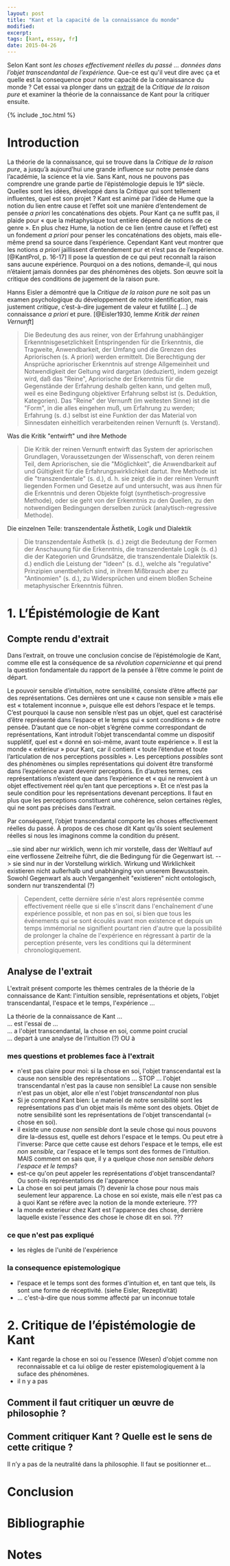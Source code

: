 ```yaml
---
layout: post
title: "Kant et la capacité de la connaissance du monde"
modified:
excerpt:
tags: [kant, essay, fr]
date: 2015-04-26
---
```


Selon Kant sont *les choses effectivement réelles du passé … données dans l’objet transcendantal de l’expérience.* Que-ce est qu'il veut dire avec ça et quelle est la consequence pour notre capacité de la connaissance du monde ? Cet essai va plonger dans un [extrait](/philosophy/kant-text-II/) de la *Critique de la raison pure* et examiner la théorie de la connaissance de Kant pour la critiquer ensuite.


{% include _toc.html %}




# Introduction
La théorie de la connaissance, qui se trouve dans la *Critique de la raison pure*, a jusqu’à aujourd’hui une grande influence sur notre pensée dans l’académie, la science et la vie. Sans Kant, nous ne pouvons pas comprendre une grande partie de l’épistémologie depuis le 19ᵉ siècle. Quelles sont les idées, développé dans la *Critique* qui sont tellement influentes, quel est son projet ? Kant est animé par l’idée de Hume que la notion du lien entre cause et l’effet soit une manière d’entendement de pensée *a priori* les concaténations des objets. Pour Kant ça ne suffit pas, il plaide pour « que la métaphysique tout entière dépend de notions de ce genre ». En plus chez Hume, la notion de ce lien (entre cause et l’effet) est un fondement *a priori* pour penser les concaténations des objets, mais elle-même prend sa source dans l’expérience. Cependant Kant veut montrer que les notions *a priori* jaillissent d’entendement pur et n’est pas de l’expérience. [@KantProl, p. 16-17] Il pose la question de ce qui peut reconnaît la raison sans aucune expérience. Pourquoi on a des notions, demande-il, qui nous n’étaient jamais données par des phénomènes des objets. Son œuvre soit la critique des conditions de jugement de la raison pure.

Hanns Eisler a démontré que la *Critique de la raison pure* ne soit pas un examen psychologique du développement de notre identification, mais justement *critique*, c’est-à-dire jugement de valeur et futilité […] de connaissance *a priori* et pure. [@Eisler1930, lemme *Kritik der reinen Vernunft*]


>Die Bedeutung des aus reiner, von der Erfahrung unabhängiger Erkenntnisgesetzlichkeit Entspringenden für die Erkenntnis, die Tragweite, Anwendbarkeit, der Umfang und die Grenzen des Apriorischen (s. A priori) werden ermittelt. Die Berechtigung der Ansprüche apriorischer Erkenntnis auf strenge Allgemeinheit und Notwendigkeit der Geltung wird dargetan (deduziert), indem gezeigt wird, daß das "Reine", Apriorische der Erkenntnis für die Gegenstände der Erfahrung deshalb gelten kann, und gelten muß, weil es eine Bedingung objektiver Erfahrung selbst ist (s. Deduktion, Kategorien). Das "Reine" der Vernunft (im weitesten Sinne) ist die "Form", in die alles eingehen muß, um Erfahrung zu werden; Erfahrung (s. d.) selbst ist eine Funktion der das Material von Sinnesdaten einheitlich verarbeitenden reinen Vernunft (s. Verstand).

Was die Kritik "entwirft" und ihre Methode  
> Die Kritik der reinen Vernunft entwirft das System der apriorischen Grundlagen, Voraussetzungen der Wissenschaft, von deren reinem Teil, dem Apriorischen, sie die "Möglichkeit", die Anwendbarkeit auf und Gültigkeit für die Erfahrungswirklichkeit dartut. Ihre Methode ist die "transzendentale" (s. d.), d. h. sie zeigt die in der reinen Vernunft liegenden Formen und Gesetze auf und untersucht, was aus ihnen für die Erkenntnis und deren Objekte folgt (synthetisch-progressive Methode), oder sie geht von der Erkenntnis zu den Quellen, zu den notwendigen Bedingungen derselben zurück (analytisch-regressive Methode).

Die einzelnen Teile: transzendentale Ästhetik, Logik und Dialektik  
> Die transzendentale Ästhetik (s. d.) zeigt die Bedeutung der Formen der Anschauung für die Erkenntnis, die transzendentale Logik (s. d.) die der Kategorien und Grundsätze, die transzendentale Dialektik (s. d.) endlich die Leistung der "Ideen" (s. d.), welche als "regulative" Prinzipien unentbehrlich sind, in ihrem Mißbrauch aber zu "Antinomien" (s. d.), zu Widersprüchen und einem bloßen Scheine metaphysischer Erkenntnis führen.



# 1. L’Épistémologie de Kant

## Compte rendu d'extrait

Dans l’extrait, on trouve une conclusion concise de l’épistémologie de Kant, comme elle est la conséquence de sa *révolution copernicienne* et qui prend la question fondamentale du rapport de la pensée à l’être comme le point de départ.

Le pouvoir sensible d’intuition, notre sensibilité, consiste d’être affecté par des représentations. Ces dernières ont une « cause non sensible » mais elle est « totalement inconnue », puisque elle est dehors l’espace et le temps. C’est pourquoi la cause non sensible n’est pas un objet, quel est caractérisé d’être représenté dans l’espace et le temps qui « sont conditions » de notre pensée. D’autant que ce non-objet s’égrène comme correspondant de représentations, Kant introduit l’objet transcendantal comme un dispositif supplétif, quel est « donné en soi-même, avant toute expérience ». Il est la monde « extérieur » pour Kant, car il contient « toute l’étendue et toute l’articulation de nos perceptions possibles ». Les perceptions *possibles* sont des phénomènes ou simples représentations qui doivent être transformé dans l’expérience avant devenir perceptions. En d’autres termes, ces représentations n’existent que dans l’expérience et « qui ne renvoient à un objet effectivement réel qu’en tant que perceptions ». Et ce n’est pas la seule condition pour les représentations devenant perceptions. Il faut en plus que les perceptions constituent une cohérence, selon certaines règles, qui ne sont pas précisés dans l’extrait.

Par conséquent, l’objet transcendantal comporte les choses effectivement réelles du passé. À propos de ces chose dit Kant qu'ils soient seulement réelles si nous les imaginons comme la condition du présent.

...sie sind aber nur wirklich, wenn ich mir vorstelle, dass der Weltlauf auf eine verflossene Zeitreihe führt, die die Bedingung für die Gegenwart ist. --> sie sind nur in der Vorstellung wirklich. Wirkung und Wirklichkeit existieren nicht außerhalb und unabhänging von unserem Bewusstsein. Sowohl Gegenwart als auch Vergangenheit "existieren" nicht ontologisch, sondern nur transzendental (?) 

> Cependent, cette dernière série n'est alors représentée comme effectivement réelle que si elle s'inscrit dans l'enchaînement d'une expérience possible, et non pas en soi, si bien que tous les événements qui se sont écoulés avant mon existence et depuis un temps immémorial ne signifient pourtant rien d'autre que la possibilité de prolonger la chaîne de l'expérience en régressant à partir de la perception présente, vers les conditions qui la déterminent chronologiquement.



## Analyse de l'extrait

L'extrait présent comporte les thèmes centrales de la théorie de la connaissance de Kant: l'intuition sensible, représentations et objets, l'objet transcendantal, l'espace et le temps, l'expérience ...

La théorie de la connaissance de Kant ...  
... est l'essai de ...  
... a l'objet transcendantal, la chose en soi, comme point crucial  
... depart à une analyse de l'intuition (?) OU à  


### mes questions et problemes face à l'extrait
+ n'est pas claire pour moi: si la chose en soi, l'objet transcendantal est la cause non sensible des représentations ... STOP ... l'objet transcendantal n'est pas la cause non sensible! La cause non sensible n'est pas un objet, alor elle n'est l'objet *transcendantal* non plus
+ Si je comprend Kant bien: Le materiel de notre sensibilité sont les représentations pas d'un objet mais ils même sont des objets. Objet de notre sensibilité sont les représentations de l'objet transcendantal (= chose en soi).
+ il existe une *cause non sensible* dont la seule chose qui nous pouvons dire la-dessus est, quelle est dehors l'espace et le temps. Ou peut etre à l'inverse: Parce que cette cause est dehors l'espace et le temps, elle est *non sensible*, car l'espace et le temps sont des formes de l'intuition. MAIS comment on sais que, il y a quelque chose *non sensible dehors l'espace et le temps*? 
+ est-ce qu'on peut appeler les représentations d'objet transcendantal? Ou sont-ils représentations de l'apparence  
+ La chose en soi peut jamais (?) devenir la chose pour nous mais seulement leur apparence. La chose en soi existe, mais elle n'est pas ca à quoi Kant se réfère avec la notion de la monde exterieure. ???
+ la monde exterieur chez Kant est l'apparence des chose, derrière laquelle existe l'essence des chose le chose dit en soi. ???


### ce que n'est pas expliqué
+ les règles de l'unité de l'expérience

### la consequence epistemologique
+ l'espace et le temps sont des formes d'intuition et, en tant que tels, ils sont une forme de réceptivité. (siehe Eisler, Rezeptivität)  
+ ... c'est-à-dire que nous somme affecté par un inconnue totale  




# 2. Critique de l’épistémologie de Kant

+ Kant regarde la chose en soi ou l'essence (Wesen) d'objet comme non reconnaissable et ca lui oblige de rester epistemologiquement à la suface des phénomènes.
+ il n y a pas


## Comment il faut critiquer un œuvre de philosophie ?


## Comment critiquer Kant ? Quelle est le sens de cette critique ?

Il n’y a pas de la neutralité dans la philosophie. Il faut se positionner et…




# Conclusion




# Bibliographie




# Notes